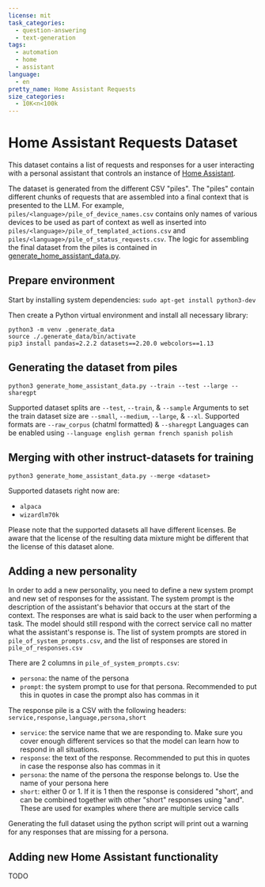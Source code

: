 ```yaml
---
license: mit
task_categories:
  - question-answering
  - text-generation
tags:
  - automation
  - home
  - assistant
language:
  - en
pretty_name: Home Assistant Requests
size_categories:
  - 10K<n<100k
---
```


# Home Assistant Requests Dataset

This dataset contains a list of requests and responses for a user interacting with a personal assistant that controls an instance of [Home Assistant](https://www.home-assistant.io/).

The dataset is generated from the different CSV "piles". The "piles" contain different chunks of requests that are assembled into a final context that is presented to the LLM. For example, `piles/<language>/pile_of_device_names.csv` contains only names of various devices to be used as part of context as well as inserted into `piles/<language>/pile_of_templated_actions.csv` and `piles/<language>/pile_of_status_requests.csv`. The logic for assembling the final dataset from the piles is contained in [generate_home_assistant_data.py](./generate_home_assistant_data.py).

## Prepare environment

Start by installing system dependencies:
`sudo apt-get install python3-dev`

Then create a Python virtual environment and install all necessary library:
```
python3 -m venv .generate_data
source ./.generate_data/bin/activate
pip3 install pandas=2.2.2 datasets==2.20.0 webcolors==1.13
```

## Generating the dataset from piles

`python3 generate_home_assistant_data.py --train --test --large --sharegpt`

Supported dataset splits are `--test`, `--train`, & `--sample`
Arguments to set the train dataset size are `--small`, `--medium`, `--large`, & `--xl`.
Supported formats are `--raw_corpus` (chatml formatted) & `--sharegpt`
Languages can be enabled using `--language english german french spanish polish`

## Merging with other instruct-datasets for training

`python3 generate_home_assistant_data.py --merge <dataset>`

Supported datasets right now are: 
- `alpaca`
- `wizardlm70k`

Please note that the supported datasets all have different licenses. Be aware that the license of the resulting data mixture might be different that the license of this dataset alone.

## Adding a new personality
In order to add a new personality, you need to define a new system prompt and new set of responses for the assistant. The system prompt is the description of the assistant's behavior that occurs at the start of the context. The responses are what is said back to the user when performing a task. The model should still respond with the correct service call no matter what the assistant's response is. The list of system prompts are stored in `pile_of_system_prompts.csv`, and the list of responses are stored in `pile_of_responses.csv`

There are 2 columns in `pile_of_system_prompts.csv`:
- `persona`: the name of the persona
- `prompt`: the system prompt to use for that persona. Recommended to put this in quotes in case the prompt also has commas in it

The response pile is a CSV with the following headers: `service,response,language,persona,short`
- `service`: the service name that we are responding to. Make sure you cover enough different services so that the model can learn how to respond in all situations.
- `response`: the text of the response. Recommended to put this in quotes in case the response also has commas in it
- `persona`: the name of the persona the response belongs to. Use the name of your persona here
- `short`: either 0 or 1. If it is 1 then the response is considered "short', and can be combined together with other "short" responses using "and". These are used for examples where there are multiple service calls

Generating the full dataset using the python script will print out a warning for any responses that are missing for a persona.

## Adding new Home Assistant functionality
TODO
<!-- In order to add new home assistant device types, you will need to add data to a handful of piles, as well as make small modifications to the `generate_home_assistant_data.py` script.
1. Add 15-30 new device names with the new type to the `pile_of_device_names.csv`. This should be an entity_id and a 'friendly name'
2. Add 
 -->
